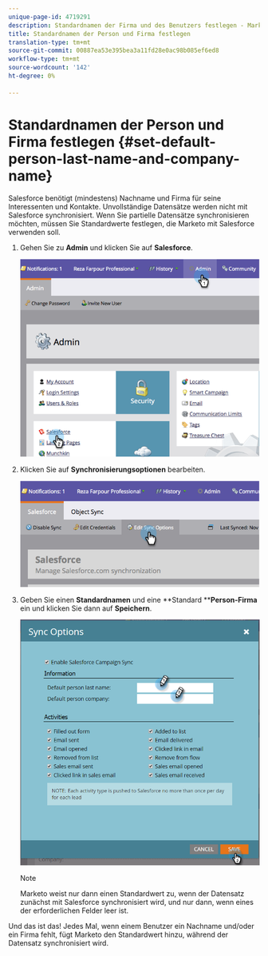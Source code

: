 ```yaml
---
unique-page-id: 4719291
description: Standardnamen der Firma und des Benutzers festlegen - Marketing Docs - Produktdokumentation
title: Standardnamen der Person und Firma festlegen
translation-type: tm+mt
source-git-commit: 00887ea53e395bea3a11fd28e0ac98b085ef6ed8
workflow-type: tm+mt
source-wordcount: '142'
ht-degree: 0%

---
```



# Standardnamen der Person und Firma festlegen {#set-default-person-last-name-and-company-name}

Salesforce benötigt (mindestens) Nachname und Firma für seine Interessenten und Kontakte. Unvollständige Datensätze werden nicht mit Salesforce synchronisiert. Wenn Sie partielle Datensätze synchronisieren möchten, müssen Sie Standardwerte festlegen, die Marketo mit Salesforce verwenden soll.

1. Gehen Sie zu **Admin** und klicken Sie auf **Salesforce**.

   ![](assets/image2014-12-9-13-3a41-3a58.png)

1. Klicken Sie auf **Synchronisierungsoptionen** bearbeiten.

   ![](assets/image2014-12-9-13-3a42-3a6.png)

1. Geben Sie einen **Standardnamen** und eine **Standard ****Person-Firma** ein und klicken Sie dann auf **Speichern**.

   ![](assets/sync-options-hands.png)

   >[!NOTE]
   >
   >Marketo weist nur dann einen Standardwert zu, wenn der Datensatz zunächst mit Salesforce synchronisiert wird, und nur dann, wenn eines der erforderlichen Felder leer ist.

Und das ist das! Jedes Mal, wenn einem Benutzer ein Nachname und/oder ein Firma fehlt, fügt Marketo den Standardwert hinzu, während der Datensatz synchronisiert wird.
